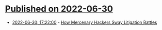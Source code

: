# [Published on 2022-06-30](index.md)

* [2022-06-30, 17:22:00](https://it.slashdot.org/story/22/06/30/1559257/how-mercenary-hackers-sway-litigation-battles?utm_source=rss1.0mainlinkanon&utm_medium=feed) - [How Mercenary Hackers Sway Litigation Battles](https://it.slashdot.org/story/22/06/30/1559257/how-mercenary-hackers-sway-litigation-battles?utm_source=rss1.0mainlinkanon&utm_medium=feed)
